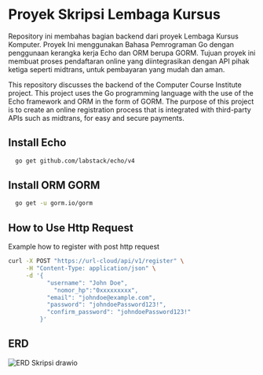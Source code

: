 ﻿# Proyek Skripsi Lembaga Kursus
Repository ini membahas bagian backend dari proyek Lembaga Kursus Komputer. Proyek Ini menggunakan Bahasa Pemrograman Go dengan penggunaan kerangka kerja Echo dan ORM berupa GORM. Tujuan proyek ini membuat proses pendaftaran online yang diintegrasikan dengan API pihak ketiga seperti midtrans, untuk pembayaran yang mudah dan aman.

This repository discusses the backend of the Computer Course Institute project. This project uses the Go programming language with the use of the Echo framework and ORM in the form of GORM. The purpose of this project is to create an online registration process that is integrated with third-party APIs such as midtrans, for easy and secure payments.
## Install Echo

```bash
  go get github.com/labstack/echo/v4
```

## Install ORM GORM
```bash
  go get -u gorm.io/gorm
```
## How to Use Http Request
Example how to register with post http request
```bash
curl -X POST "https://url-cloud/api/v1/register" \
     -H "Content-Type: application/json" \
     -d '{
           "username": "John Doe",
	         "nomor_hp":"0xxxxxxxxx",
           "email": "johndoe@example.com",
           "password": "johndoePassword123!",
           "confirm_password": "johndoePassword123!"
         }'
```

## ERD
![ERD Skripsi drawio](https://github.com/user-attachments/assets/74e27ab3-ba3a-478e-98c1-210aa5f81ccc)


